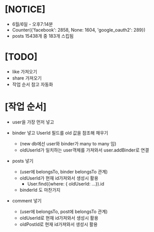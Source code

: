 # [NOTICE]
- 6월/6일 - 오후7:14분
- Counter({'facebook': 2858, None: 1604, 'google_oauth2': 289})
- posts 15438개 중 183개 스킵됨 

# [TODO]
- like 가져오기
- share 가져오기
- 작업 순서 참고 자동화

# [작업 순서]
- user을 가장 먼저 넣고

- binder 넣고 UserId 필드를 old 값을 참조해 채우기
	- (new db에선 user와 binder가 many to many 임)
	- oldUserId가 일치하는 user객체를 가져와서 user.addBinder로 연결

- posts 넣기
	- (user에 belongsTo, binder belongsTo 관계)
	- oldUserId가 현재 id가져와서 생성시 활용 
		- User.find({where: { oldUserId: ...}).id
	- binderId 도 마찬가지

- comment 넣기
	- (user에 belongsTo, post에 belongsTo 관계)
	- oldUserId로 현재 id가져와서 생성시 활용 
	- oldPostId로 현재 id가져와서 생성시 활용 


